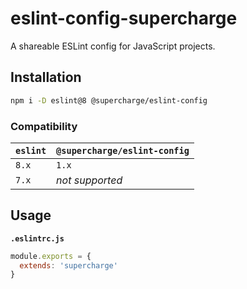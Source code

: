 # eslint-config-supercharge
A shareable ESLint config for JavaScript projects.


## Installation

```bash
npm i -D eslint@8 @supercharge/eslint-config
```


### Compatibility
| `eslint` | `@supercharge/eslint-config`            |
| -------- | --------------------------------------- |
| `8.x`    | `1.x`                                   |
| `7.x`    | *not supported*                         |


## Usage

**`.eslintrc.js`**

```js
module.exports = {
  extends: 'supercharge'
}
```
